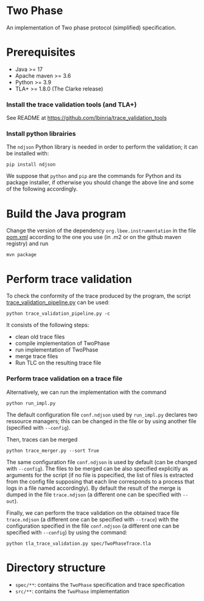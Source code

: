 # Two Phase

An implementation of Two phase protocol (simplified) specification.

# Prerequisites

- Java >= 17
- Apache maven >= 3.6
- Python >= 3.9
- TLA+ >= 1.8.0 (The Clarke release)

### Install the trace validation tools (and TLA+)

See README at https://github.com/lbinria/trace_validation_tools

### Install python librairies

The `ndjson` Python library is needed in order to perform the
validation; it can be installed with:

`pip install ndjson`

We suppose that `python` and `pip` are the commands for Python and
its package installer, if otherwise you should change the above line
and some of the following accordingly.

# Build the Java program

Change the version of the dependency `org.lbee.instrumentation` in the
file [pom.xml](pom.xml) according to the one you use (in .m2 or on the
github maven registry) and run

`mvn package`

# Perform trace validation

To check the conformity of the trace produced by the program, the
script [trace_validation_pipeline.py](trace_validation_pipeline.py)
can be used:

`python trace_validation_pipeline.py -c`

It consists of the following steps:
- clean old trace files
- compile implementation of TwoPhase
- run implementation of TwoPhase
- merge trace files 
- Run TLC on the resulting trace file

### Perform trace validation on a trace file

Alternatively, we can run the implementation with the command

`python run_impl.py`

The default configuration file `conf.ndjson` used by `run_impl.py` declares two ressource managers; this can be changed in the file or by using another file (specified with `--config`).

Then, traces can be merged

`python trace_merger.py --sort True`

The same configuration file `conf.ndjson` is used by default (can be changed with `--config`). The files to be merged can be also specified explicitly as arguments for the script (if no file is pspecified, the list of files is extracted from the config file supposing that each line corresponds to a process that logs in a file named accordingly). By default the result of the merge is dumped in the file `trace.ndjson` (a different one can be specified with `--out`).

Finally, we can perform the trace validation on the obtained trace file `trace.ndjson` (a different one can be specified with `--trace`) with the configuration specified in the file `conf.ndjson` (a different one can be specified with `--config`) by using the command:

`python tla_trace_validation.py spec/TwoPhaseTrace.tla`

# Directory structure

- `spec/**`: contains the `TwoPhase` specification and trace specification
- `src/**`: contains the `TwoPhase` implementation
